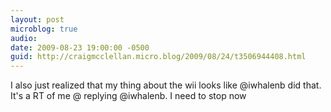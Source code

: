 ```yaml
---
layout: post
microblog: true
audio: 
date: 2009-08-23 19:00:00 -0500
guid: http://craigmcclellan.micro.blog/2009/08/24/t3506944408.html
---
```

I also just realized that my thing about the wii looks like @iwhalenb did that. It's a RT of me @ replying @iwhalenb. I need to stop now
